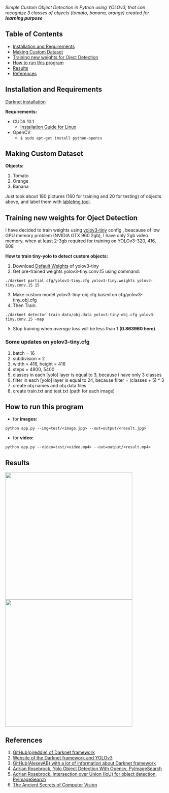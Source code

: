 _Simple Custom Object Detection in Python using YOLOv3, that can recognize 3 classes of objects (tomato, banana, orange)
created for **learning purpose**_ 

## Table of Contents
- [Installation and Requirements](https://github.com/x-sl0w/Object_Detection_in_Python_using_YOLOv3#installation-and-requirements)
- [Making Custom Dataset](https://github.com/x-sl0w/Object_Detection_in_Python_using_YOLOv3#making-custom-dataset)
- [Training new weights for Oject Detection](https://github.com/x-sl0w/Object_Detection_in_Python_using_YOLOv3#training-new-weights-for-oject-detection)
- [How to run this program](https://github.com/x-sl0w/Object_Detection_in_Python_using_YOLOv3#how-to-run-this-program)
- [Results](https://github.com/x-sl0w/Object_Detection_in_Python_using_YOLOv3#results)
- [References](https://github.com/x-sl0w/Custom-Object-Detection-in-python-using-YOLOv3#references)

## Installation and Requirements

[Darknet installation](https://pjreddie.com/darknet/install/)

**Requirements:**
- CUDA 10.1
  - [Installation Guide for Linux](https://docs.nvidia.com/cuda/cuda-installation-guide-linux/index.html)
- OpenCV
  - `$ sudo apt-get install python-opencv`

## Making Custom Dataset

**Objects:**
1. Tomato
2. Orange
3. Banana

Just took about 180 pictures (160 for training and 20 for testing) of objects above, and label them with [lableImg tool](https://github.com/tzutalin/labelImg).


## Training new weights for Oject Detection

I have decided to train weights using [yolov3-tiny](https://github.com/pjreddie/darknet/blob/master/cfg/yolov3-tiny.cfg) config , beacause of low GPU memory problem (NVIDIA GTX 960 2gb), I have only 2gb video memory, when at least 2-3gb required for training on YOLOv3-320, 416, 608

**How to train tiny-yolo to detect custom objects:**

1. Download [Default Weights](https://pjreddie.com/media/files/yolov3-tiny.weights) of yolov3-tiny
2. Get pre-trained weights yolov3-tiny.conv.15 using command: 

`./darknet partial cfg/yolov3-tiny.cfg yolov3-tiny.weights yolov3-tiny.conv.15 15`

3. Make custom model yolov3-tiny-obj.cfg based on cfg/yolov3-tiny_obj.cfg
4. Then Train: 

`./darknet detector train data/obj.data yolov3-tiny-obj.cfg yolov3-tiny.conv.15 -map`

5. Stop training when _average loss_ will be less than 1 **(0.863960 here)**


### Some updates on yolov3-tiny.cfg
1. batch = 16
2. subdivision = 2
3. width = 416, height = 416
4. steps = 4800, 5400
5. classes in each [yolo] layer is equal to 3, because i have only 3 classes
6. filter in each [yolo] layer is equal to 24, because filter = (classes + 5) * 3
7. create obj.names and obj.data files
8. create train.txt and test.txt (path for each image)

## How to run this program

- for **images:**

`python app.py --img=test/<image.jpg> --out=output/<result.jpg>`

- for **video:**

`python app.py --video=test/<video.mp4> --out=output/<result.mp4>`

## Results
<img src="/test/test_image.jpg" width="400"/> <img src="/output/test_result.jpg" width="400"/> 


## References

1. [GitHub(pjreddie) of Darknet framework](https://github.com/pjreddie/darknet)
2. [Website of the Darknet framework and YOLOv3](https://pjreddie.com/darknet/)
3. [GitHub(AlexeyAB) with a lot of information about Darknet framework](https://github.com/AlexeyAB/darknet)
4. [Adrian Rosebrock, Yolo Object Detection With Opencv, PyImageSearch](https://www.pyimagesearch.com/2018/11/12/yolo-object-detection-with-opencv/)
5. [Adrian Rosebrock, Intersection over Union (IoU) for object detection, PyImageSearch](https://www.pyimagesearch.com/2016/11/07/intersection-over-union-iou-for-object-detection/)
6. [The Ancient Secrets of Computer Vision](https://www.youtube.com/playlist?list=PLjMXczUzEYcHvw5YYSU92WrY8IwhTuq7p)
